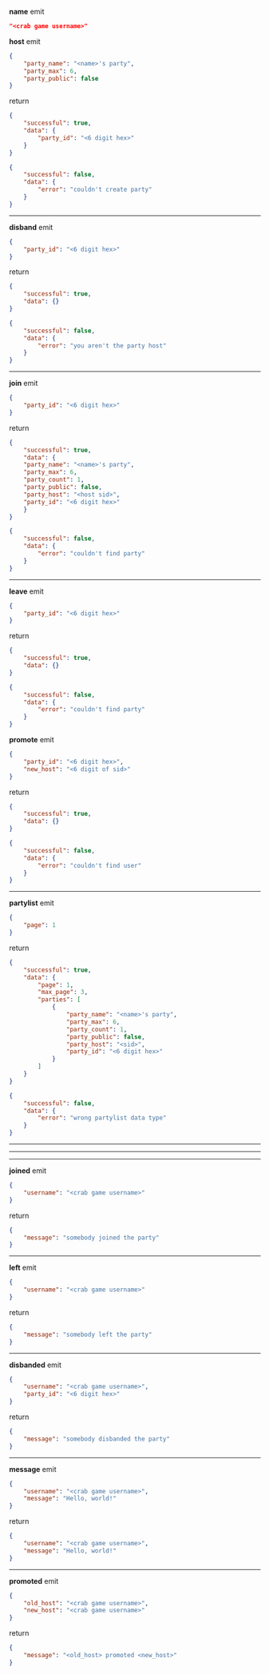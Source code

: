
**name**
emit
```json
"<crab game username>"
```
**host**
emit
```json
{
    "party_name": "<name>'s party",
    "party_max": 6,
    "party_public": false
}
```
return
```json
{
	"successful": true,
	"data": {
		"party_id": "<6 digit hex>"
	}
}
```
```json
{
	"successful": false,
	"data": {
		"error": "couldn't create party"
	}
}
```
---
**disband**
emit
```json
{
    "party_id": "<6 digit hex>"
}
```
return
```json
{
	"successful": true,
	"data": {}
}
```
```json
{
	"successful": false,
	"data": {
		"error": "you aren't the party host"
	}
}
```
---
**join**
emit
```json
{
    "party_id": "<6 digit hex>"
}
```
return
```json
{
	"successful": true,
	"data": {
    "party_name": "<name>'s party",
    "party_max": 6,
    "party_count": 1,
    "party_public": false,
    "party_host": "<host sid>",
    "party_id": "<6 digit hex>"
	}
}
```
```json
{
	"successful": false,
	"data": {
		"error": "couldn't find party"
	}
}
```
---
**leave**
emit
```json
{
    "party_id": "<6 digit hex>"
}
```
return
```json
{
	"successful": true,
	"data": {}
}
```
```json
{
	"successful": false,
	"data": {
		"error": "couldn't find party"
	}
}
```
**promote**
emit
```json
{
    "party_id": "<6 digit hex>",
    "new_host": "<6 digit of sid>"
}
```
return
```json
{
	"successful": true,
	"data": {}
}
```
```json
{
	"successful": false,
	"data": {
		"error": "couldn't find user"
	}
}
```
---
**partylist**
emit
```json
{
	"page": 1
}
```
return
```json
{
	"successful": true,
	"data": {
		"page": 1,
		"max_page": 3,
		"parties": [
			{
				"party_name": "<name>'s party",
				"party_max": 6,
				"party_count": 1,
				"party_public": false,
				"party_host": "<sid>",
				"party_id": "<6 digit hex>"
			}
		]
	}
}
```
```json
{
	"successful": false,
	"data": {
		"error": "wrong partylist data type"
	}
}
```
---
---
---
**joined**
emit
```json
{
    "username": "<crab game username>"
}
```
return
```json
{
	"message": "somebody joined the party"
}
```
---
**left**
emit
```json
{
    "username": "<crab game username>"
}
```
return
```json
{
	"message": "somebody left the party"
}
```
---
**disbanded**
emit
```json
{
    "username": "<crab game username>",
    "party_id": "<6 digit hex>"
}
```
return
```json
{
	"message": "somebody disbanded the party"
}
```
---
**message**
emit
```json
{
    "username": "<crab game username>",
    "message": "Hello, world!"
}
```
return
```json
{
	"username": "<crab game username>",
	"message": "Hello, world!"
}
```
---
**promoted**
emit
```json
{
    "old_host": "<crab game username>",
    "new_host": "<crab game username>"
}
```
return
```json
{
	"message": "<old_host> promoted <new_host>"
}
```
